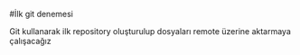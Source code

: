 #İlk git denemesi

Git kullanarak ilk repository oluşturulup dosyaları remote üzerine aktarmaya çalışacağız
